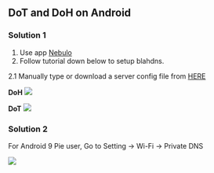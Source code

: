 ## DoT and DoH on Android

### Solution 1
1. Use app [Nebulo](https://play.google.com/store/apps/details?id=com.frostnerd.smokescreen)
2. Follow tutorial down below to setup blahdns.

  2.1 Manually type or download a server config file from [HERE](https://smokescreen.app/servers/adblockers)

**DoH**
![](https://github.com/ookangzheng/blahdns/raw/master/client-conf/img-source/nebulo-doh.jpg)

**DoT**
![](https://github.com/ookangzheng/blahdns/raw/master/client-conf/img-source/nebulo-dot.jpg)

### Solution 2

For Android 9 Pie user, Go to Setting -> Wi-Fi -> Private DNS 

![](http://m.psyself.com/content/images/2018/08/Screenshot_20180807-102253-1.png)
